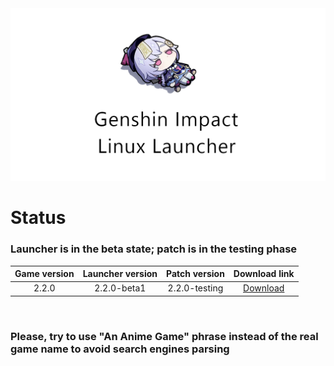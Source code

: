 <img src="logo.png">

# Status
### Launcher is in the beta state; patch is in the testing phase

| Game version | Launcher version | Patch version | Download link |
| :---: | :---: | :---: | :---: |
| 2.2.0 | 2.2.0-beta1 | 2.2.0-testing | [Download](https://notabug.org/nobody/an-anime-game-launcher/releases/2.2.0-beta1) |

<br>

### Please, try to use "An Anime Game" phrase instead of the real game name to avoid search engines parsing